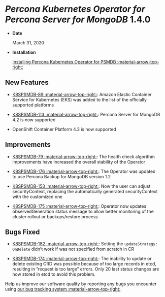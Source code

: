 # *Percona Kubernetes Operator for Percona Server for MongoDB* 1.4.0


* **Date**

    March 31, 2020



* **Installation**

    [Installing Percona Kubernetes Operator for PSMDB :material-arrow-top-right:](https://www.percona.com/doc/kubernetes-operator-for-psmongodb/index.html#installation)


## New Features


* [K8SPSMDB-89 :material-arrow-top-right:](https://jira.percona.com/browse/K8SPSMDB-89): Amazon Elastic Container Service for Kubernetes (EKS)
was added to the list of the officially supported platforms


* [K8SPSMDB-113 :material-arrow-top-right:](https://jira.percona.com/browse/K8SPSMDB-113): Percona Server for MongoDB 4.2 is now supported


* OpenShift Container Platform 4.3 is now supported

## Improvements


* [K8SPSMDB-79 :material-arrow-top-right:](https://jira.percona.com/browse/K8SPSMDB-79): The health check algorithm improvements have increased the overall stability of the Operator


* [K8SPSMDB-176 :material-arrow-top-right:](https://jira.percona.com/browse/K8SPSMDB-176): The Operator was updated to use Percona Backup for MongoDB version 1.2


* [K8SPSMDB-153 :material-arrow-top-right:](https://jira.percona.com/browse/K8SPSMDB-153): Now the user can adjust securityContext, replacing the automatically generated securityContext with the customized one


* [K8SPSMDB-175 :material-arrow-top-right:](https://jira.percona.com/browse/K8SPSMDB-175): Operator now updates observedGeneration status message to allow better monitoring of the cluster rollout or backups/restore process

## Bugs Fixed


* [K8SPSMDB-182 :material-arrow-top-right:](https://jira.percona.com/browse/K8SPSMDB-182): Setting the `updateStrategy: OnDelete` didn’t work if was not specified from scratch in CR


* [K8SPSMDB-174 :material-arrow-top-right:](https://jira.percona.com/browse/K8SPSMDB-174): The inability to update or delete existing CRD was possible because of too large records in etcd, resulting in “request is too large” errors. Only 20 last status changes are now stored in etcd to avoid this problem.

Help us improve our software quality by reporting any bugs you encounter using
[our bug tracking system :material-arrow-top-right:](https://jira.percona.com/secure/Dashboard.jspa).
